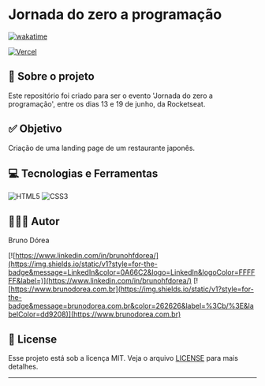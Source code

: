 # Jornada do zero a programação

[![wakatime](https://wakatime.com/badge/user/68660678-6b86-4b78-98df-f5f41a37e1bc/project/7e177ac5-516c-4d3d-af59-1d7185a78bbe.svg)](https://wakatime.com/badge/user/68660678-6b86-4b78-98df-f5f41a37e1bc/project/7e177ac5-516c-4d3d-af59-1d7185a78bbe)

[![Vercel](https://img.shields.io/static/v1?style=for-the-badge&message=Vercel&color=000000&logo=Vercel&logoColor=FFFFFF&label=)](https://japanesefood-rocketseat.vercel.app/)

## 💼 Sobre o projeto

Este repositório foi criado para ser o evento 'Jornada do zero a programação', entre os dias 13 e 19 de junho, da Rocketseat.

## ✅ Objetivo

Criação de uma landing page de um restaurante japonês.

## 💻 Tecnologias e Ferramentas

![HTML5](https://img.shields.io/static/v1?style=for-the-badge&message=HTML5&color=E34F26&logo=HTML5&logoColor=FFFFFF&label=)
![CSS3](https://img.shields.io/static/v1?style=for-the-badge&message=CSS3&color=1572B6&logo=CSS3&logoColor=FFFFFF&label=)

## 👨🏽‍💻 Autor

Bruno Dórea

[![https://www.linkedin.com/in/brunohfdorea/](https://img.shields.io/static/v1?style=for-the-badge&message=LinkedIn&color=0A66C2&logo=LinkedIn&logoColor=FFFFFF&label=)](https://www.linkedin.com/in/brunohfdorea/)
[![https://www.brunodorea.com.br](https://img.shields.io/static/v1?style=for-the-badge&message=brunodorea.com.br&color=262626&label=%3Cb/%3E&labelColor=dd9208)](https://www.brunodorea.com.br)

## 📝 License

Esse projeto está sob a licença MIT. Veja o arquivo [LICENSE](LICENSE) para mais detalhes.

---
